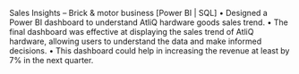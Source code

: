 Sales Insights – Brick & motor business [Power BI | SQL]
• Designed a Power BI dashboard to understand AtliQ hardware goods sales trend.
• The final dashboard was effective at displaying the sales trend of AtliQ hardware, allowing users to understand the data and make informed decisions.
• This dashboard could help in increasing the revenue at least by 7% in the next quarter.
